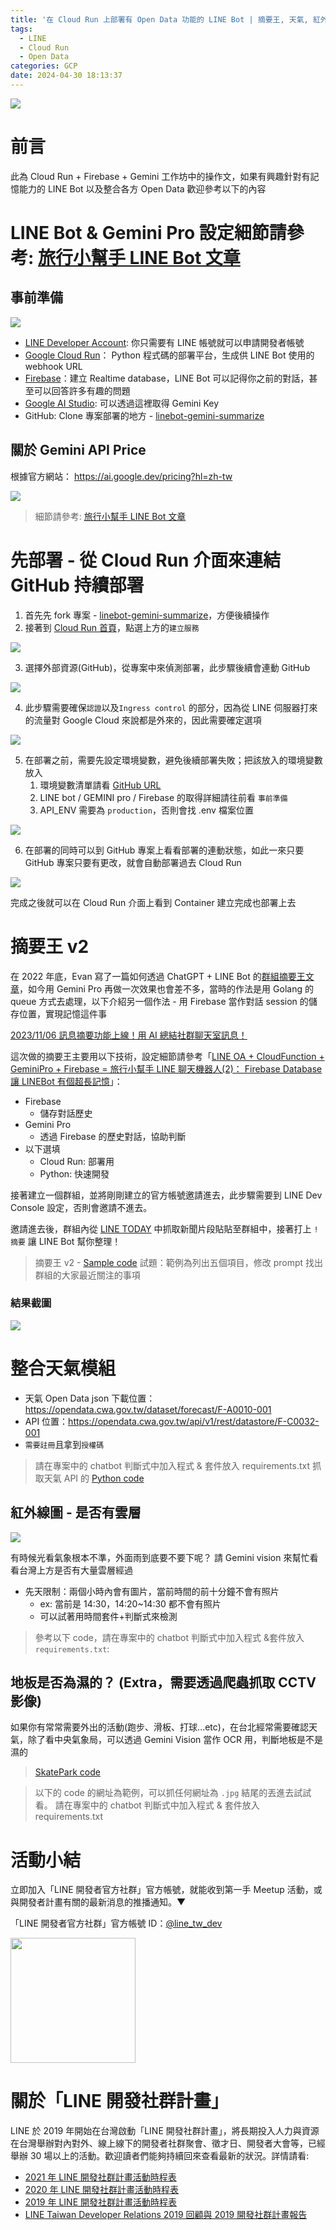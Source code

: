 ```yaml
---
title: '在 Cloud Run 上部署有 Open Data 功能的 LINE Bot | 摘要王, 天氣, 紅外線'
tags:
  - LINE
  - Cloud Run
  - Open Data
categories: GCP
date: 2024-04-30 18:13:37
---
```


![](https://nijialin.com/images/common.jpeg)

# 前言

此為 Cloud Run + Firebase + Gemini 工作坊中的操作文，如果有興趣針對有記憶能力的 LINE Bot 以及整合各方 Open Data 歡迎參考以下的內容

<!-- more -->

# LINE Bot & Gemini Pro 設定細節請參考: [旅行小幫手 LINE Bot 文章](https://www.evanlin.com/linebot-cloudfunc-firebase-gemini-workshop/)

## 事前準備

![](https://nijialin.com/images/2024/gemini-workshop/image-20240410165104899.png)

- [LINE Developer Account](https://developers.line.biz/en/): 你只需要有 LINE 帳號就可以申請開發者帳號
- [Google Cloud Run](https://cloud.google.com/run?hl=zh-TW)： Python 程式碼的部署平台，生成供 LINE Bot 使用的 webhook URL
- [Firebase](https://firebase.google.com/)：建立 Realtime database，LINE Bot 可以記得你之前的對話，甚至可以回答許多有趣的問題
- [Google AI Studio](https://aistudio.google.com/app/prompts/new_chat): 可以透過這裡取得 Gemini Key
- GitHub: Clone 專案部署的地方 - [linebot-gemini-summarize](https://github.com/louis70109/linebot-gemini-summarize)

## 關於 Gemini API Price

根據官方網站： https://ai.google.dev/pricing?hl=zh-tw

![](https://nijialin.com/images/2024/gemini-workshop/image-20240412195805278.png)

> 細節請參考: [旅行小幫手 LINE Bot 文章](https://www.evanlin.com/linebot-cloudfunc-firebase-gemini-workshop/)

# 先部署 - 從 Cloud Run 介面來連結 GitHub 持續部署

1. 首先先 fork 專案 - [linebot-gemini-summarize](https://github.com/louis70109/linebot-gemini-summarize)，方便後續操作
2. 接著到 [Cloud Run 首頁](https://console.cloud.google.com/run?referrer=search&hl=zh-tw)，點選上方的`建立服務`

![](https://nijialin.com/images/2024/gemini-workshop/select.jpeg)

3. 選擇外部資源(GitHub)，從專案中來偵測部署，此步驟後續會連動 GitHub

![](https://nijialin.com/images/2024/gemini-workshop/detail.jpeg)

4. 此步驟需要確保`認證`以及`Ingress control` 的部分，因為從 LINE 伺服器打來的流量對 Google Cloud 來說都是外來的，因此需要確定選項

![](https://nijialin.com/images/2024/gemini-workshop/env_setting.png)

5. 在部署之前，需要先設定環境變數，避免後續部署失敗；把該放入的環境變數放入
   1. 環境變數清單請看 [GitHub URL](https://github.com/louis70109/linebot-gemini-summarize/blob/main/.env.sample)
   2. LINE bot / GEMINI pro / Firebase 的取得詳細請往前看 `事前準備`
   3. API_ENV 需要為 `production`，否則會找 .env 檔案位置

![](https://nijialin.com/images/2024/gemini-workshop/github_ci.jpeg)

6. 在部署的同時可以到 GitHub 專案上看看部署的連動狀態，如此一來只要 GitHub 專案只要有更改，就會自動部署過去 Cloud Run

![](https://nijialin.com/images/2024/gemini-workshop/complete.jpeg)

完成之後就可以在 Cloud Run 介面上看到 Container 建立完成也部署上去

# 摘要王 v2

在 2022 年底，Evan 寫了一篇如何透過 ChatGPT + LINE Bot 的[群組摘要王文章](https://engineering.linecorp.com/zh-hant/blog/linebot-chatgpt)，如今用 Gemini Pro 再做一次效果也會差不多，當時的作法是用 Golang 的 queue 方式去處理，以下介紹另一個作法 - 用 Firebase 當作對話 session 的儲存位置，實現記憶這件事

[2023/11/06 訊息摘要功能上線！用 AI 總結社群聊天室訊息！](https://line-tw-official.weblog.to/archives/25515573.html)

這次做的摘要王主要用以下技術，設定細節請參考「[LINE OA + CloudFunction + GeminiPro + Firebase = 旅行小幫手 LINE 聊天機器人(2)： Firebase Database 讓 LINEBot 有個超長記憶](https://www.evanlin.com/linebot-cloudfunc-firebase-gemini-workshop2/)」：

- Firebase
  - 儲存對話歷史
- Gemini Pro
  - 透過 Firebase 的歷史對話，協助判斷
- 以下選填
  - Cloud Run: 部署用
  - Python: 快速開發

接著建立一個群組，並將剛剛建立的官方帳號邀請進去，此步驟需要到 LINE Dev Console 設定，否則會邀請不進去。

邀請進去後，群組內從 [LINE TODAY](https://today.line.me/tw/v3/tab) 中抓取新聞片段貼貼至群組中，接著打上 `!摘要` 讓 LINE Bot 幫你整理！

> 摘要王 v2 - [Sample code](https://github.com/louis70109/linebot-gemini-summarize/blob/main/main.py#L115)
> 試題：範例為列出五個項目，修改 prompt 找出群組的大家最近關注的事項

### 結果截圖

![](https://nijialin.com/images/2024/gemini-workshop/result.jpg)


# 整合天氣模組

- 天氣 Open Data json 下載位置：https://opendata.cwa.gov.tw/dataset/forecast/F-A0010-001
- API 位置：https://opendata.cwa.gov.tw/api/v1/rest/datastore/F-C0032-001
- `需要註冊`且拿到`授權碼`

> 請在專案中的 chatbot 判斷式中加入程式 & 套件放入 requirements.txt
> 抓取天氣 API 的 [Python code](https://github.com/louis70109/skatepark-CCTV-line/blob/main/utils/weather.py#L7)

## 紅外線圖 - 是否有雲層

![](https://nijialin.com/images/2024/gemini-workshop/cloud-on-taiwan.png)

有時候光看氣象根本不準，外面雨到底要不要下呢？ 請 Gemini vision 來幫忙看看台灣上方是否有大量雲層經過

- 先天限制：兩個小時內會有圖片，當前時間的前十分鐘不會有照片
  - ex: 當前是 14:30，14:20~14:30 都不會有照片
  - 可以試著用時間套件+判斷式來檢測

> 參考以下 code，請在專案中的 chatbot 判斷式中加入程式 &套件放入 `requirements.txt`:

<script src="https://gist.github.com/louis70109/696d064f3d40a676d6326e921c20843e.js"></script>

## 地板是否為濕的？ (Extra，需要透過爬蟲抓取 CCTV 影像)

如果你有常常需要外出的活動(跑步、滑板、打球...etc)，在台北經常需要確認天氣，除了看中央氣象局，可以透過 Gemini Vision 當作 OCR 用，判斷地板是不是濕的

> [SkatePark code](https://github.com/louis70109/skatepark-CCTV-line/blob/main/utils/common.py#L30)

> 以下的 code 的網址為範例，可以抓任何網址為 `.jpg` 結尾的丟進去試試看。
> 請在專案中的 chatbot 判斷式中加入程式 & 套件放入 requirements.txt

<script src="https://gist.github.com/louis70109/1c8f104eae54a3bcb23aad2347211064.js"></script>

# 活動小結

立即加入「LINE 開發者官方社群」官方帳號，就能收到第一手 Meetup 活動，或與開發者計畫有關的最新消息的推播通知。▼

「LINE 開發者官方社群」官方帳號 ID：[@line_tw_dev](https://qr-official.line.me/gs/M_908lugfe_BW.png)

<img src="https://qr-official.line.me/gs/M_908lugfe_BW.png" width="200" height="200">

# 關於「LINE 開發社群計畫」

LINE 於 2019 年開始在台灣啟動「LINE 開發社群計畫」，將長期投入人力與資源在台灣舉辦對內對外、線上線下的開發者社群聚會、徵才日、開發者大會等，已經舉辦 30 場以上的活動。歡迎讀者們能夠持續回來查看最新的狀況。詳情請看:

- [2021 年 LINE 開發社群計畫活動時程表](https://engineering.linecorp.com/zh-hant/blog/2021-line-tw-devrel/)
- [2020 年 LINE 開發社群計畫活動時程表](https://engineering.linecorp.com/zh-hant/blog/2020-line-tw-devrel/)
- [2019 年 LINE 開發社群計畫活動時程表](https://engineering.linecorp.com/zh-hant/blog/line-taiwan-developer-relations-2019-plan/)
- [LINE Taiwan Developer Relations 2019 回顧與 2019 開發社群計畫報告](https://engineering.linecorp.com/zh-hant/blog/line-taiwan-developer-relations-2019/)

<style>
  section.compact {
    font-size: 150%  
  }
  img[alt~="center"] {
    display: block;
    margin: 0 auto;
  }
</style>
